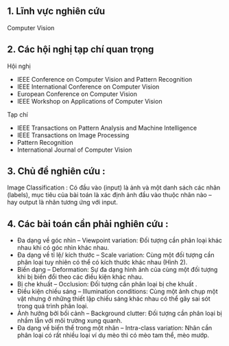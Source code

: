## 1. Lĩnh vực nghiên cứu
Computer Vision

## 2. Các hội nghị tạp chí quan trọng
Hội nghị
- IEEE Conference on Computer Vision and Pattern Recognition
- IEEE International Conference on Computer Vision
- European Conference on Computer Vision
- IEEE Workshop on Applications of Computer Vision

Tạp chí
- IEEE Transactions on Pattern Analysis and Machine Intelligence
- IEEE Transactions on Image Processing
- Pattern Recognition
- International Journal of Computer Vision

## 3. Chủ đề nghiên cứu : 
Image Classification : Có đầu vào (input) là ảnh và một danh sách các nhãn (labels), mục tiêu của bài toán là xác định ảnh đầu vào thuộc nhãn nào – hay output là nhãn tương ứng với input.


## 4. Các bài toán cần phải nghiên cứu  : 
- Đa dạng về góc nhìn – Viewpoint variation: Đối tượng cần phân loại khác nhau khi có góc nhìn khác nhau.
- Đa dạng về tỉ lệ/ kích thước – Scale variation: Cùng một đối tượng cần phân loại tuy nhiên có thể có kích thước khác nhau (Hình 2).
- Biến dạng – Deformation: Sự đa dạng hình ảnh của cùng một đối tượng khi bị biến đổi theo các điều kiện khác nhau.
- Bị che khuất – Occlusion: Đối tượng cần phân loại bị che khuất .
- Điều kiện chiếu sáng – Illumination conditions: Cùng một ảnh chụp một vật nhưng ở những thiết lập chiếu sáng khác nhau có thể gây sai sót trong quá trình phân loại.
- Ảnh hưởng bởi bối cảnh – Background clutter: Đối tượng cần phân loại bị nhầm lẫn với môi trường xung quanh.
- Đa dạng về biến thể trong một nhãn – Intra-class variation: Nhãn cần phân loại có rất nhiều loại ví dụ mèo thì có mèo tam thể, mèo mướp.
